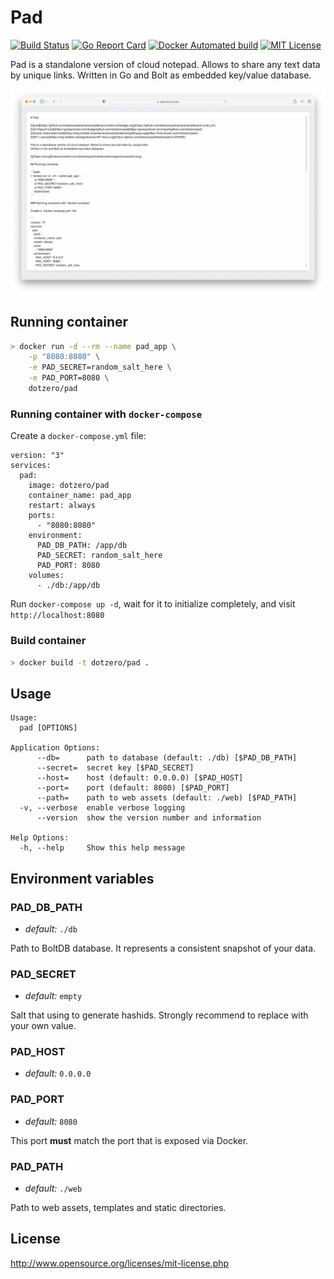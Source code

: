 # Pad

[![Build Status](https://travis-ci.org/dotzero/pad.svg?branch=master)](https://travis-ci.org/dotzero/pad)
[![Go Report Card](https://goreportcard.com/badge/github.com/dotzero/pad)](https://goreportcard.com/report/github.com/dotzero/pad)
[![Docker Automated build](https://img.shields.io/docker/automated/jrottenberg/ffmpeg.svg)](https://hub.docker.com/r/dotzero/pad/)
[![MIT License](https://img.shields.io/badge/license-MIT-blue.svg)](https://github.com/dotzero/pad/blob/master/LICENSE)

Pad is a standalone version of cloud notepad. Allows to share any text data by unique links.
Written in Go and Bolt as embedded key/value database.

![](https://raw.githubusercontent.com/dotzero/pad/master/web/images/screenshot.png)

## Running container

```bash
> docker run -d --rm --name pad_app \
    -p "8080:8080" \
    -e PAD_SECRET=random_salt_here \
    -e PAD_PORT=8080 \
    dotzero/pad
```

### Running container with `docker-compose`

Create a `docker-compose.yml` file:

```
version: "3"
services:
  pad:
    image: dotzero/pad
    container_name: pad_app
    restart: always
    ports:
      - "8080:8080"
    environment:
      PAD_DB_PATH: /app/db
      PAD_SECRET: random_salt_here
      PAD_PORT: 8080
    volumes:
      - ./db:/app/db
```

Run `docker-compose up -d`, wait for it to initialize completely, and visit `http://localhost:8080`

### Build container

```bash
> docker build -t dotzero/pad .
```

## Usage

```
Usage:
  pad [OPTIONS]

Application Options:
      --db=      path to database (default: ./db) [$PAD_DB_PATH]
      --secret=  secret key [$PAD_SECRET]
      --host=    host (default: 0.0.0.0) [$PAD_HOST]
      --port=    port (default: 8080) [$PAD_PORT]
      --path=    path to web assets (default: ./web) [$PAD_PATH]
  -v, --verbose  enable verbose logging
      --version  show the version number and information

Help Options:
  -h, --help     Show this help message
```

## Environment variables

### PAD_DB_PATH

* *default:* `./db`

Path to BoltDB database. It represents a consistent snapshot of your data.

### PAD_SECRET

* *default:* `empty`

Salt that using to generate hashids. Strongly recommend to replace with your own value.

### PAD_HOST

* *default:* `0.0.0.0`

### PAD_PORT

* *default:* `8080`

This port **must** match the port that is exposed via Docker.

### PAD_PATH

* *default:* `./web`

Path to web assets, templates and static directories.

## License

http://www.opensource.org/licenses/mit-license.php
